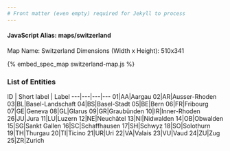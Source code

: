 ```yaml
---
# Front matter (even empty) required for Jekyll to process
---
```


#### JavaScript Alias: maps/switzerland

Map Name: Switzerland
Dimensions (Width x Height): 510x341



{% embed_spec_map switzerland-map.js %}

### List of Entities

ID | Short label | Label
---|---|---|---
01|AA|Aargau
02|AR|Ausser-Rhoden
03|BL|Basel-Landschaft
04|BS|Basel-Stadt
05|BE|Bern
06|FR|Fribourg
07|GE|Geneva
08|GL|Glarus
09|GR|Graubünden
10|IR|Inner-Rhoden
26|JU|Jura
11|LU|Luzern
12|NE|Neuchâtel
13|NI|Nidwalden
14|OB|Obwalden
15|SG|Sankt Gallen
16|SC|Schaffhausen
17|SH|Schwyz
18|SO|Solothurn
19|TH|Thurgau
20|TI|Ticino
21|UR|Uri
22|VA|Valais
23|VU|Vaud
24|ZU|Zug
25|ZR|Zurich

